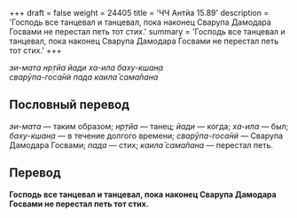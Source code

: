 +++
draft = false
weight = 24405
title = 'ЧЧ Антйа 15.89'
description = 'Господь все танцевал и танцевал, пока наконец Сварупа Дамодара Госвами не перестал петь тот стих.'
summary = 'Господь все танцевал и танцевал, пока наконец Сварупа Дамодара Госвами не перестал петь тот стих.'
+++

_эи-мата нр̣тйа йади ха-ила баху-кшан̣а  
сварӯпа-госа̄н̃и пада каила̄ сама̄пана_

## Пословный перевод

_эи_\-_мата_ — таким образом; _нр̣тйа_ — танец; _йади_ — когда; _ха_\-_ила_ — был; _баху_\-_кшан̣а_ — в течение долгого времени; _сварӯпа_\-_госа̄н̃и_ — Сварупа Дамодара Госвами; _пада_ — стих; _каила̄_ _сама̄пана_ — перестал петь.

## Перевод

**Господь все танцевал и танцевал, пока наконец Сварупа Дамодара Госвами не перестал петь тот стих.**
